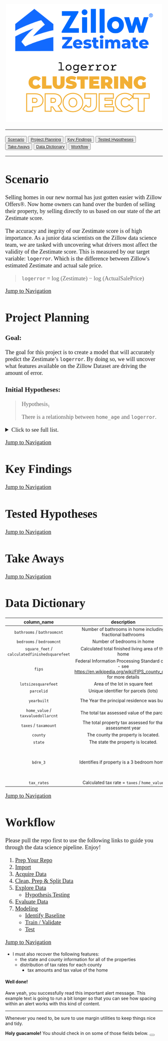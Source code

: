 <span style="font-family:Futura; font-size:14pt">


<div style="text-align:center"><img src="zillowprojlogo.png"/></div>

___
<a id='navigation'></a>

<button type="button" class="btn btn-outline-primary">[Scenario](#scenario)</button>
<button type="button" class="btn btn-info">[Project Planning](#project-planning)</button>
<button type="button" class="btn btn-info">[Key Findings](#key-findings)</button>
<button type="button" class="btn btn-info">[Tested Hypotheses](#tested-hypotheses)</button>
<button type="button" class="btn btn-info">[Take Aways](#take-aways)</button>
<button type="button" class="btn btn-info">[Data Dictionary](#data-dictionary)</button>
<button type="button" class="btn btn-info">[Workflow](#workflow)</button>
___


<div class="alert alert-info" role="alert"><a name="scenario"></a><h1><i class="fas fa-home"></i> Scenario</h1></div>
Selling homes in our new normal has just gotten easier with Zillow Offers®. Now home owners can hand over the burden of selling their property, by selling directly to us based on our state of the art Zestimate score.

The accuracy and itegrity of our Zestimate score is of high importance. As a junior data scientists on the Zillow data science team, we are tasked with uncovering what drivers most affect the validity of the Zestimate score. This is measured by our target variable: `logerror`. Which is the difference between Zillow's estimated Zestimate and actual sale price. 
>`logerror` = log (Zestimate) − log (ActualSalePrice)


[Jump to Navigation](#navigation)

<div class="alert alert-info" role="alert"><a name="project-planning"></a><h1><i class="fab fa-trello"></i> Project Planning</h1></div>
    
### Goal: 
The goal for this project is to create a model that will accurately predict the Zestimate’s `logerror`. By doing so, we will uncover what features available on the Zillow Dataset are driving the amount of error.

### Initial Hypotheses:

> Hypothesis₁
>
> There is a relationship between `home_age` and `logerror`.

<details>
  <summary>Click to see full list. </summary>
    
> Hypothesis₂
>
> There is a relationship between `lot_sqft` and `logerror`.
    
> Hypothesis₃
>
> There is a relationship between `home_value` and `logerror`.
    
> Hypothesis₄
>
> There is a relationship between `zip_code` and `logerror`.
    
> Hypothesis₅
>
> There is a relationship between `sqft` and `logerror`.
    
> Hypothesis₆
>
> There is a relationship between `` and `logerror`.
    
> Hypothesis₇
>
> There is a relationship between `` and `logerror`.
</details>
    
    
[Jump to Navigation](#navigation)
<div class="alert alert-info" role="alert"><a name="key-findings"></a><h1><i class="fas fa-highlighter"></i> Key Findings</h1></div>




[Jump to Navigation](#navigation)
<div class="alert alert-info" role="alert"><a name="tested-hypotheses"></a><h1><i class="fas fa-hippo"></i> Tested Hypotheses</h1></div>




[Jump to Navigation](#navigation)
<div class="alert alert-info" role="alert"><a name="take-aways"></a><h1><i class="fas fa-tasks"></i> Take Aways</h1></div>
 
 
 

[Jump to Navigation](#navigation)
<div class="alert alert-info" role="alert"><a name="data-dictionary"></a><h1><i class="fas fa-book"></i> Data Dictionary</h1></div>
    
</span>
    
|                   column_name                   |                                                       description                                                       |                   key                  |       dtype      |
|:-----------------------------------------------:|:-----------------------------------------------------------------------------------------------------------------------:|:--------------------------------------:|:----------------:|
| `bathrooms` / `bathroomcnt`                     | Number of bathrooms in home including fractional bathrooms                                                              |                                        | float64          |
| `bedrooms` /  `bedroomcnt`                      | Number of bedrooms in home                                                                                              |                                        | float64          |
| `square_feet` / `calculatedfinishedsquarefeet`  | Calculated total finished living area of the home                                                                       |                                        | float64          |
| `fips`                                          | Federal Information Processing Standard code -  see https://en.wikipedia.org/wiki/FIPS_county_code for more details     |                                        | float64 /  int64 |
| `lotsizesquarefeet`                             | Area of the lot in square feet                                                                                          |                                        | float64          |
| `parcelid`                                      | Unique identifier for parcels (lots)                                                                                    |                                        | int64            |
| `yearbuilt`                                     | The Year the principal residence was built                                                                              |                                        | float64 /  int64 |
| `home_value` / `taxvaluedollarcnt`              | The total tax assessed value of the parcel                                                                              |                                        | float64          |
| `taxes` /  `taxamount`                          | The total property tax assessed for that assessment year                                                                |                                        | float64          |
| `county`                                        | The county the property is located.                                                                                     |                                        | object           |
| `state`                                         | The state the property is located.                                                                                      |                                        | object           |
| `bdrm_3`                                        | Identifies if property is a 3 bedroom home.                                                                             | 1: 3 bedroom home 0: not a 3 bdrm home | int64            |
| `tax_rates`                                     | Calculated tax rate = `taxes` / `home_value`                                                                            |                                        | float64          |


<span style="font-family:Futura; font-size:14pt">
    
[Jump to Navigation](#navigation)

<div class="alert alert-info" role="alert"><h1><i class="fas fa-project-diagram"><a name="workflow"></a></i> Workflow</h1></div>

    
Please pull the repo first to use the following links to guide you through the data science pipeline. Enjoy!

1. [Prep Your Repo](#prep-your-repo)
1. [Import](#import)
1. [Acquire Data](#acquire-data)
1. [Clean, Prep & Split Data](#clean-prep-and-split-data)
1. [Explore Data](#explore-data)
    - [Hypothesis Testing](#hypothesis-testing)
1. [Evaluate Data](#evaluate-data)
1. [Modeling](#modeling)
    - [Identify Baseline](#identify-baseline)
    - [Train / Validate](#train-validate)
    - [Test](#test)



[Jump to Navigation](#navigation)














</span>


- I must also recover the following features:
    - the state and county information for all of the properties
    - distribution of tax rates for each county
        - tax amounts and tax value of the home





<div class="alert alert-success" role="alert">
  <h4 class="alert-heading">Well done!</h4>
  <p>Aww yeah, you successfully read this important alert message. This example text is going to run a bit longer so that you can see how spacing within an alert works with this kind of content.</p>
  <hr>
  <p class="mb-0">Whenever you need to, be sure to use margin utilities to keep things nice and tidy.</p>
</div>

<div class="alert alert-warning alert-dismissible fade show" role="alert">
  <strong>Holy guacamole!</strong> You should check in on some of those fields below.
  <button type="button" class="btn-close" data-bs-dismiss="alert" aria-label="Close"></button>
</div>